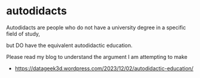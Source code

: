 # autodidacts

Autodidacts are people who do not have a university degree in a specific field of study, 

but DO have the equivalent autodidactic education. 

Please read my blog to understand the argument I am attempting to make
- https://datageek3d.wordpress.com/2023/12/02/autodidactic-education/ 
